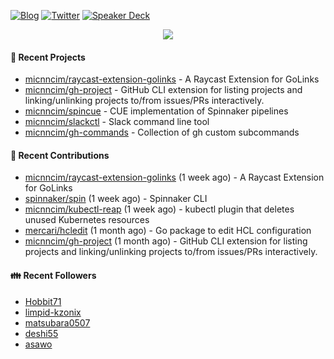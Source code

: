 [![Blog](https://img.shields.io/badge/Blog-0?style=flat-square&logo=gatsby&color=181717&logoColor=white)](https://micnncim.com)
[![Twitter](https://img.shields.io/badge/Twitter-0?style=flat-square&logo=twitter&color=1DA1F2&logoColor=white)](https://twitter.com/micnncim)
[![Speaker Deck](https://img.shields.io/badge/Speaker_Deck-0?style=flat-square&logo=speaker-deck&color=009287&logoColor=white)](https://speakerdeck.com/micnncim)

<p align="center">
<img src="https://github-readme-stats.vercel.app/api?username=micnncim&show_icons=true&count_private=true" />
</p>

#### 🍎 Recent Projects

- [micnncim/raycast-extension-golinks](https://github.com/micnncim/raycast-extension-golinks) - A Raycast Extension for GoLinks
- [micnncim/gh-project](https://github.com/micnncim/gh-project) - GitHub CLI extension for listing projects and linking/unlinking projects to/from issues/PRs interactively.
- [micnncim/spincue](https://github.com/micnncim/spincue) - CUE implementation of Spinnaker pipelines
- [micnncim/slackctl](https://github.com/micnncim/slackctl) - Slack command line tool
- [micnncim/gh-commands](https://github.com/micnncim/gh-commands) - Collection of gh custom subcommands

#### 🌱 Recent Contributions

- [micnncim/raycast-extension-golinks](https://github.com/micnncim/raycast-extension-golinks) (1 week ago) - A Raycast Extension for GoLinks
- [spinnaker/spin](https://github.com/spinnaker/spin) (1 week ago) - Spinnaker CLI
- [micnncim/kubectl-reap](https://github.com/micnncim/kubectl-reap) (1 week ago) - kubectl plugin that deletes unused Kubernetes resources
- [mercari/hcledit](https://github.com/mercari/hcledit) (1 month ago) - Go package to edit HCL configuration
- [micnncim/gh-project](https://github.com/micnncim/gh-project) (1 month ago) - GitHub CLI extension for listing projects and linking/unlinking projects to/from issues/PRs interactively.

#### 👪  Recent Followers

- [Hobbit71](https://github.com/Hobbit71)
- [limpid-kzonix](https://github.com/limpid-kzonix)
- [matsubara0507](https://github.com/matsubara0507)
- [deshi55](https://github.com/deshi55)
- [asawo](https://github.com/asawo)
